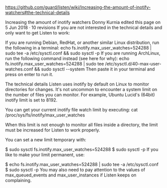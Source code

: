https://github.com/guard/listen/wiki/Increasing-the-amount-of-inotify-watchers#the-technical-details


Increasing the amount of inotify watchers
Donny Kurnia edited this page on 5 Jun 2018 · 10 revisions
If you are not interested in the technical details and only want to get Listen to work:

If you are running Debian, RedHat, or another similar Linux distribution, run the following in a terminal:
echo fs.inotify.max_user_watches=524288 | sudo tee -a /etc/sysctl.conf && sudo sysctl -p
If you are running ArchLinux, run the following command instead (see here for why):
echo fs.inotify.max_user_watches=524288 | sudo tee /etc/sysctl.d/40-max-user-watches.conf && sudo sysctl --system
Then paste it in your terminal and press on enter to run it.




The technical details
Listen uses inotify by default on Linux to monitor directories for changes. It's not uncommon to encounter a system limit on the number of files you can monitor. For example, Ubuntu Lucid's (64bit) inotify limit is set to 8192.

You can get your current inotify file watch limit by executing:
cat /proc/sys/fs/inotify/max_user_watches



When this limit is not enough to monitor all files inside a directory, the limit must be increased for Listen to work properly.

You can set a new limit temporary with:

$ sudo sysctl fs.inotify.max_user_watches=524288
$ sudo sysctl -p
If you like to make your limit permanent, use:

$ echo fs.inotify.max_user_watches=524288 | sudo tee -a /etc/sysctl.conf
$ sudo sysctl -p
You may also need to pay attention to the values of max_queued_events and max_user_instances if Listen keeps on complaining.
